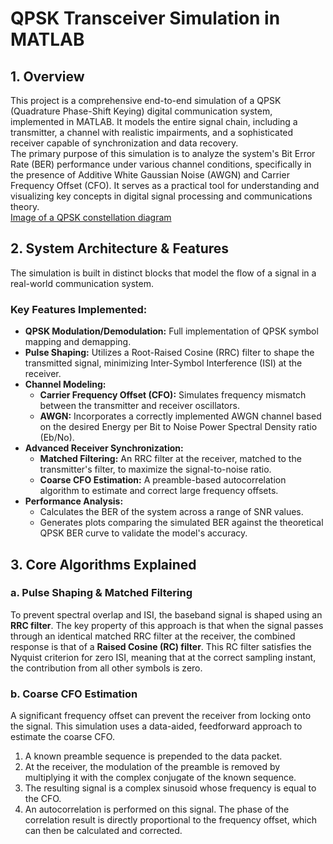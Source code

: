 # **QPSK Transceiver Simulation in MATLAB**

## **1\. Overview**

This project is a comprehensive end-to-end simulation of a QPSK (Quadrature Phase-Shift Keying) digital communication system, implemented in MATLAB. It models the entire signal chain, including a transmitter, a channel with realistic impairments, and a sophisticated receiver capable of synchronization and data recovery.  
The primary purpose of this simulation is to analyze the system's Bit Error Rate (BER) performance under various channel conditions, specifically in the presence of Additive White Gaussian Noise (AWGN) and Carrier Frequency Offset (CFO). It serves as a practical tool for understanding and visualizing key concepts in digital signal processing and communications theory.  
[Image of a QPSK constellation diagram](https://encrypted-tbn2.gstatic.com/licensed-image?q=tbn:ANd9GcT6AF6Fra5s4WyDEMLPA0wzEJJgTOW8T27wYF3RWqHNAWy_1lRslsqDu24TYP2a8eBkHWsEc37D9AfHRfCdZ6XZVYiC0KknSrCpqsexRq8bMx2Haq8)

## **2\. System Architecture & Features**

The simulation is built in distinct blocks that model the flow of a signal in a real-world communication system.

### **Key Features Implemented:**

* **QPSK Modulation/Demodulation:** Full implementation of QPSK symbol mapping and demapping.  
* **Pulse Shaping:** Utilizes a Root-Raised Cosine (RRC) filter to shape the transmitted signal, minimizing Inter-Symbol Interference (ISI) at the receiver.  
* **Channel Modeling:**  
  * **Carrier Frequency Offset (CFO):** Simulates frequency mismatch between the transmitter and receiver oscillators.  
  * **AWGN:** Incorporates a correctly implemented AWGN channel based on the desired Energy per Bit to Noise Power Spectral Density ratio (Eb/No).  
* **Advanced Receiver Synchronization:**  
  * **Matched Filtering:** An RRC filter at the receiver, matched to the transmitter's filter, to maximize the signal-to-noise ratio.  
  * **Coarse CFO Estimation:** A preamble-based autocorrelation algorithm to estimate and correct large frequency offsets.  
* **Performance Analysis:**  
  * Calculates the BER of the system across a range of SNR values.  
  * Generates plots comparing the simulated BER against the theoretical QPSK BER curve to validate the model's accuracy.

## **3\. Core Algorithms Explained**

### **a. Pulse Shaping & Matched Filtering**

To prevent spectral overlap and ISI, the baseband signal is shaped using an **RRC filter**. The key property of this approach is that when the signal passes through an identical matched RRC filter at the receiver, the combined response is that of a **Raised Cosine (RC) filter**. This RC filter satisfies the Nyquist criterion for zero ISI, meaning that at the correct sampling instant, the contribution from all other symbols is zero.

### **b. Coarse CFO Estimation**

A significant frequency offset can prevent the receiver from locking onto the signal. This simulation uses a data-aided, feedforward approach to estimate the coarse CFO.

1. A known preamble sequence is prepended to the data packet.  
2. At the receiver, the modulation of the preamble is removed by multiplying it with the complex conjugate of the known sequence.  
3. The resulting signal is a complex sinusoid whose frequency is equal to the CFO.  
4. An autocorrelation is performed on this signal. The phase of the correlation result is directly proportional to the frequency offset, which can then be calculated and corrected.

